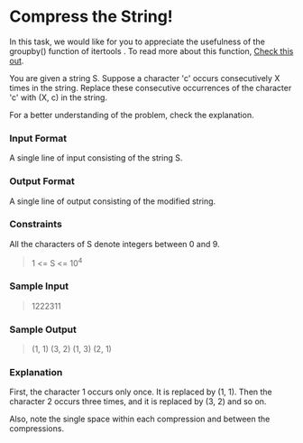 # Compress the String!

In this task, we would like for you to appreciate the usefulness of the groupby() function of itertools . To read more about this function, [Check this out](https://www.hackerrank.com/external_redirect?to=https://docs.python.org/2/library/itertools.html#itertools.groupby).

You are given a string S. Suppose a character 'c' occurs consecutively X times in the string. Replace these consecutive occurrences of the character 'c' with (X, c) in the string.

For a better understanding of the problem, check the explanation.

### Input Format

A single line of input consisting of the string S.

### Output Format

A single line of output consisting of the modified string.

### Constraints

All the characters of S denote integers between 0 and 9.
> 1 <= S <= 10<sup>4</sup>

### Sample Input

> 1222311

### Sample Output

> (1, 1) (3, 2) (1, 3) (2, 1)

### Explanation

First, the character 1 occurs only once. It is replaced by (1, 1). Then the character 2 occurs three times, and it is replaced by (3, 2) and so on.

Also, note the single space within each compression and between the compressions.
